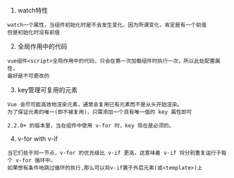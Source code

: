 1. watch特性
```
watch一个属性，当组件初始化时是不会发生变化。因为所谓变化，肯定是有一个前值
但是初始化时没有前值
```    
    
2. 全局作用中的代码
```
vue组件<script>全局作用中的代码，只会在第一次加载组件时执行一次，所以此处配置属性，
最好是不可更改的
```
         
3. key管理可复用的元素
```
Vue 会尽可能高效地渲染元素，通常会复用已有元素而不是从头开始渲染。
为了保证元素的唯一(即不被复用)，只需添加一个具有唯一值的 key 属性即可

2.2.0+ 的版本里，当在组件中使用 v-for 时，key 现在是必须的。
```

4. v-for with v-if
```
当它们处于同一节点，v-for 的优先级比 v-if 更高，这意味着 v-if 将分别重复运行于每个 v-for 循环中。
如果想有条件地跳过循环的执行,那么可以将v-if置于外层元素(或<template>)上
```